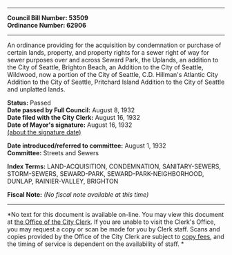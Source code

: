 * * * * *  
  
**Council Bill Number: [](#h0)[](#h2)53509**   
**Ordinance Number: 62906**  
  
* * * * *  
  
An ordinance providing for the acquisition by condemnation or purchase of certain lands, property, and property rights for a sewer right of way for sewer purposes over and across Seward Park, the Uplands, an addition to the City of Seattle, Brighton Beach, an Addition to the City of Seattle, Wildwood, now a portion of the City of Seattle, C.D. Hillman's Atlantic City Addition to the City of Seattle, Pritchard Island Addition to the City of Seattle and unplatted lands.  
  
**Status:** Passed   
**Date passed by Full Council:** August 8, 1932   
**Date filed with the City Clerk:** August 16, 1932   
**Date of Mayor's signature:** August 16, 1932   
[(about the signature date)](/~public/approvaldate.htm)   
  
  
**Date introduced/referred to committee:** August 1, 1932   
**Committee:** Streets and Sewers   
  
**Index Terms:** LAND-ACQUISITION, CONDEMNATION, SANITARY-SEWERS, STORM-SEWERS, SEWARD-PARK, SEWARD-PARK-NEIGHBORHOOD, DUNLAP, RAINIER-VALLEY, BRIGHTON  
  
**Fiscal Note:** *(No fiscal note available at this time)*  
  
* * * * *  
  
*No text for this document is available on-line. You may view this document at [the Office of the City Clerk](http://www.seattle.gov/leg/clerk/contactUs.htm). If you are unable to visit the Clerk's Office, you may request a copy or scan be made for you by Clerk staff. Scans and copies provided by the Office of the City Clerk are subject to [copy fees](http://clerk.seattle.gov/~public/clerkfees.htm), and the timing of service is dependent on the availability of staff. *  
  
  
